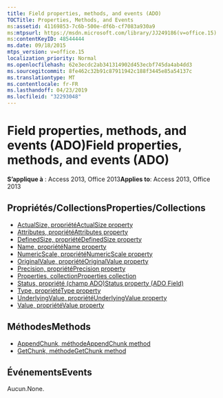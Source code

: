 ```yaml
---
title: Field properties, methods, and events (ADO)
TOCTitle: Properties, Methods, and Events
ms:assetid: 41169853-7c6b-500e-df6b-cf7083a930a9
ms:mtpsurl: https://msdn.microsoft.com/library/JJ249186(v=office.15)
ms:contentKeyID: 48544444
ms.date: 09/18/2015
mtps_version: v=office.15
localization_priority: Normal
ms.openlocfilehash: 62e3ecdc2ab341314902d453ecbf745da4ab4dd3
ms.sourcegitcommit: 8fe462c32b91c87911942c188f3445e85a54137c
ms.translationtype: MT
ms.contentlocale: fr-FR
ms.lasthandoff: 04/23/2019
ms.locfileid: "32293048"
---
```

# <a name="field-properties-methods-and-events-ado"></a><span data-ttu-id="22ca1-102">Field properties, methods, and events (ADO)</span><span class="sxs-lookup"><span data-stu-id="22ca1-102">Field properties, methods, and events (ADO)</span></span>

<span data-ttu-id="22ca1-103">**S’applique à** : Access 2013, Office 2013</span><span class="sxs-lookup"><span data-stu-id="22ca1-103">**Applies to**: Access 2013, Office 2013</span></span>

## <a name="propertiescollections"></a><span data-ttu-id="22ca1-104">Propriétés/Collections</span><span class="sxs-lookup"><span data-stu-id="22ca1-104">Properties/Collections</span></span>

- [<span data-ttu-id="22ca1-105">ActualSize, propriété</span><span class="sxs-lookup"><span data-stu-id="22ca1-105">ActualSize property</span></span>](actualsize-property-ado.md)
- [<span data-ttu-id="22ca1-106">Attributes, propriété</span><span class="sxs-lookup"><span data-stu-id="22ca1-106">Attributes property</span></span>](attributes-property-ado.md)
- [<span data-ttu-id="22ca1-107">DefinedSize, propriété</span><span class="sxs-lookup"><span data-stu-id="22ca1-107">DefinedSize property</span></span>](definedsize-property-ado.md)
- [<span data-ttu-id="22ca1-108">Name, propriété</span><span class="sxs-lookup"><span data-stu-id="22ca1-108">Name property</span></span>](name-property-ado.md)
- [<span data-ttu-id="22ca1-109">NumericScale, propriété</span><span class="sxs-lookup"><span data-stu-id="22ca1-109">NumericScale property</span></span>](numericscale-property-ado.md)
- [<span data-ttu-id="22ca1-110">OriginalValue, propriété</span><span class="sxs-lookup"><span data-stu-id="22ca1-110">OriginalValue property</span></span>](originalvalue-property-ado.md)
- [<span data-ttu-id="22ca1-111">Precision, propriété</span><span class="sxs-lookup"><span data-stu-id="22ca1-111">Precision property</span></span>](precision-property-ado.md)
- [<span data-ttu-id="22ca1-112">Properties, collection</span><span class="sxs-lookup"><span data-stu-id="22ca1-112">Properties collection</span></span>](properties-collection-ado.md)
- [<span data-ttu-id="22ca1-113">Status, propriété (champ ADO)</span><span class="sxs-lookup"><span data-stu-id="22ca1-113">Status property (ADO Field)</span></span>](status-property-ado-field.md)
- [<span data-ttu-id="22ca1-114">Type, propriété</span><span class="sxs-lookup"><span data-stu-id="22ca1-114">Type property</span></span>](type-property-ado.md)
- [<span data-ttu-id="22ca1-115">UnderlyingValue, propriété</span><span class="sxs-lookup"><span data-stu-id="22ca1-115">UnderlyingValue property</span></span>](underlyingvalue-property-ado.md)
- [<span data-ttu-id="22ca1-116">Value, propriété</span><span class="sxs-lookup"><span data-stu-id="22ca1-116">Value property</span></span>](value-property-ado.md)


## <a name="methods"></a><span data-ttu-id="22ca1-117">Méthodes</span><span class="sxs-lookup"><span data-stu-id="22ca1-117">Methods</span></span>

- [<span data-ttu-id="22ca1-118">AppendChunk, méthode</span><span class="sxs-lookup"><span data-stu-id="22ca1-118">AppendChunk method</span></span>](appendchunk-method-ado.md)
- [<span data-ttu-id="22ca1-119">GetChunk, méthode</span><span class="sxs-lookup"><span data-stu-id="22ca1-119">GetChunk method</span></span>](getchunk-method-ado.md)

## <a name="events"></a><span data-ttu-id="22ca1-120">Événements</span><span class="sxs-lookup"><span data-stu-id="22ca1-120">Events</span></span>

<span data-ttu-id="22ca1-121">Aucun.</span><span class="sxs-lookup"><span data-stu-id="22ca1-121">None.</span></span>

